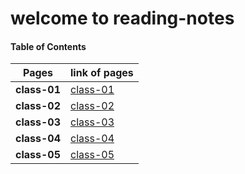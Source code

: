# welcome to reading-notes


#### Table of Contents


Pages | link of pages
------------ | -------------
**class-01** | [class-01]()
**class-02** | [class-02]()
**class-03** | [class-03]()
**class-04** | [class-04]()
**class-05** | [class-05]()